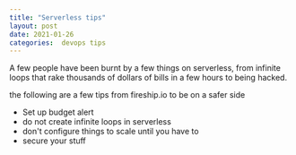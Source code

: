 ```yaml
---
title: "Serverless tips"
layout: post
date: 2021-01-26
categories:  devops tips
---
```


A few people have been burnt by a few things on serverless, from infinite loops that rake thousands of dollars of bills in a few hours to being hacked.

the following are a few tips from fireship.io to be on a safer side

- Set up budget alert
- do not create infinite loops in serverless
- don't configure things to scale until you have to
- secure your stuff
